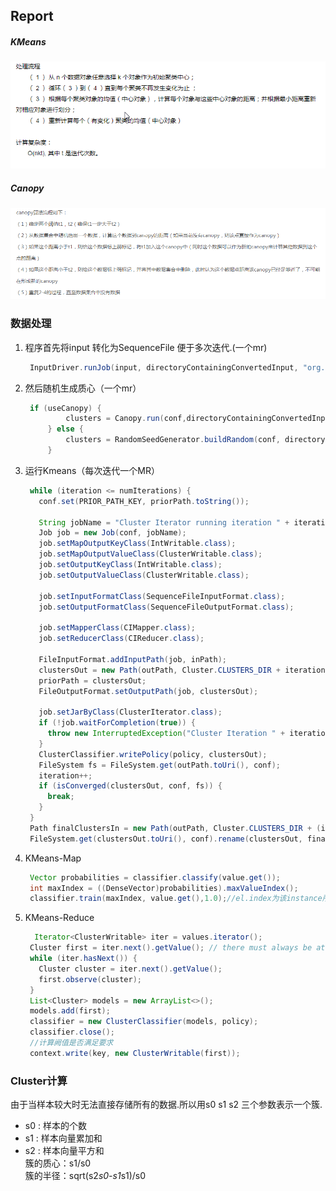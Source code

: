 ## Report ##
##### KMeans #####
![](https://github.com/huyang1/KMeans/blob/master/src/main/resources/images/1.png)
##### Canopy #####
![](https://github.com/huyang1/KMeans/blob/master/src/main/resources/images/2.png)

### 数据处理 ###

1. 程序首先将input 转化为SequenceFile 便于多次迭代.(一个mr)</br>
   ```Java
    InputDriver.runJob(input, directoryContainingConvertedInput, "org.apache.mahout.math.RandomAccessSparseVector");//将输入文件序列化
2. 然后随机生成质心（一个mr）</br>
   ```Java
    if (useCanopy) {
            clusters = Canopy.run(conf,directoryContainingConvertedInput,clusters,measure,t1,t2);
        } else {
            clusters = RandomSeedGenerator.buildRandom(conf, directoryContainingConvertedInput, clusters, k, measure);
        }
3. 运行Kmeans（每次迭代一个MR）</br>
   ```Java
    while (iteration <= numIterations) {
      conf.set(PRIOR_PATH_KEY, priorPath.toString());
      
      String jobName = "Cluster Iterator running iteration " + iteration + " over priorPath: " + priorPath;
      Job job = new Job(conf, jobName);
      job.setMapOutputKeyClass(IntWritable.class);
      job.setMapOutputValueClass(ClusterWritable.class);
      job.setOutputKeyClass(IntWritable.class);
      job.setOutputValueClass(ClusterWritable.class);
      
      job.setInputFormatClass(SequenceFileInputFormat.class);
      job.setOutputFormatClass(SequenceFileOutputFormat.class);

      job.setMapperClass(CIMapper.class);
      job.setReducerClass(CIReducer.class);
      
      FileInputFormat.addInputPath(job, inPath);
      clustersOut = new Path(outPath, Cluster.CLUSTERS_DIR + iteration);
      priorPath = clustersOut;
      FileOutputFormat.setOutputPath(job, clustersOut);
      
      job.setJarByClass(ClusterIterator.class);
      if (!job.waitForCompletion(true)) {
        throw new InterruptedException("Cluster Iteration " + iteration + " failed processing " + priorPath);
      }
      ClusterClassifier.writePolicy(policy, clustersOut);
      FileSystem fs = FileSystem.get(outPath.toUri(), conf);
      iteration++;
      if (isConverged(clustersOut, conf, fs)) {
        break;
      }
    }
    Path finalClustersIn = new Path(outPath, Cluster.CLUSTERS_DIR + (iteration - 1) + Cluster.FINAL_ITERATION_SUFFIX);
    FileSystem.get(clustersOut.toUri(), conf).rename(clustersOut, finalClustersIn);
4. KMeans-Map</br>
   ```Java
    Vector probabilities = classifier.classify(value.get());
    int maxIndex = ((DenseVector)probabilities).maxValueIndex();
    classifier.train(maxIndex, value.get(),1.0);//el.index为该instance所属的index，el.get为instance权重
5. KMeans-Reduce</br>
   ```Java
     Iterator<ClusterWritable> iter = values.iterator();
    Cluster first = iter.next().getValue(); // there must always be at least one
    while (iter.hasNext()) {
      Cluster cluster = iter.next().getValue();
      first.observe(cluster);
    }
    List<Cluster> models = new ArrayList<>();
    models.add(first);
    classifier = new ClusterClassifier(models, policy);
    classifier.close();
    //计算阙值是否满足要求
    context.write(key, new ClusterWritable(first));

### Cluster计算 ###
由于当样本较大时无法直接存储所有的数据.所以用s0 s1 s2 三个参数表示一个簇.</br>
* s0 : 样本的个数
* s1 : 样本向量累加和
* s2 : 样本向量平方和
</br>簇的质心：s1/s0</br>
簇的半径：sqrt(s2*s0-s1*s1)/s0
